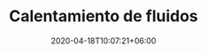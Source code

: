 ---
title: "Calentamiento de fluidos"
date: 2020-04-18T10:07:21+06:00
# post image
image: "images/blog/post-1.jpg"
# meta description
description: "This is meta description"
type: productos/calentamiento-de-fluidos
# post draft
draft: false
sectionTitle: "Calentamiento de Fluidos"
menu:
  main:
    parent: "productos"
    weight: 2
banner:
  titleFirst: true
  title: Calentamiento de fluidos
  title_weight: 1
  image: /images/calentamiento-de-fluidos.svg
  image_weight: 2
  content: Realizamos puesta en marcha y mantenimiento de distintos productos, especialmente de sensores para la industria petrolera
  background: bg-dark
  text: light
  button:
    enable: true
    label: folleto informativo en PDF
    link: covun.pdf
banner2:
  titleFirst: true
  title: COVUN (acondicionador termico de fluidos)
  title_weight: 2
  image: /images/covun.jpeg
  image_weight: 1
  content: "Las bajas temperaturas reinantes en la región hacen dificultoso en muchas circunstancias, el movimiento del fluido a través de las tuberías.
  COVUN, representa una solución eficiente para el acondicionamiento térmico del petróleo, es natural, ecológico y adecuado a esas circunstancias. De bajo costo, salto térmico de hasta 40º C, bajos costos operativos y de mantenimiento, seguro y fácil de instalar, disminuye pérdidas de producción y ahorra en consumos de gas y productos químicos. De fácil operación y con diversas aplicaciones que lo convierten en una alternativa válida para resolver dificultades de alta viscosidad."
  background: bg-dark
  text: light
  button:
    enable: false
    label: ¿Dudas? escribinos
    link: contact
list:
  enable: true
  background: bg-dark
  text: light
  text_weight: 1
  texts:
    - Oleoductos de Bajo Caudal
    - Recirculación de Pozo
    - Precalentamiento de Combustibles
    - Pozos de Caudal medio
    - Líneas de conducción
    - Bajo costo.
    - "Salto térmico (DT): 35/40ºC a 10 m³/día (para mayores caudales consultar otros modelos)"
    - "Caudal máximo: 30m3 /día."
    - Componentes en contacto con el fluido, construidos totalmente en Acero Inoxidable.
    - Disminución en las pérdidas de producción al evitar paradas.
    - Elimina servicios de Hot-Oil.
    - "Ahorro en el consumo de productos químico, favorece el mezclado y la acción por la temperatura de - trabajo."
    - Bajo costo operativo.
    - Bajo costo de mantenimiento.
    - Fácil operación, panel simple de visualización y comando.
    - Fácil de instalar.
    - No utiliza gas ni combustible.
    - Confiabilidad y eficiencia térmica.
    - Baja caída de presión en línea de producción.
    - No trabaja presurizado en cuerpo.
    - No libera vapores ni gases a la atmósfera.
    - No produce ignición ni combustión.
    - No produce sobrecalentamiento del fluido.
    - No produce craqueo del petróleo.
    - No contamina el medio ambiente.
    - Controlado a PLC.
  image:
    enable: true
    weight: 2
    location: /images/check.svg
banner:
  titleFirst: true
  title: Calentamiento de fluidos
  title_weight: 1
  image: /images/calentamiento-de-fluidos.svg
  image_weight: 2
  content: Realizamos puesta en marcha y mantenimiento de distintos productos, especialmente de sensores para la industria petrolera
  background: bg-dark
  text: light
  button:
    enable: true
    label: folleto informativo en PDF
    link: covun.pdf
banner2:
  titleFirst: true
  title: COVUN (acondicionador termico de fluidos)
  title_weight: 2
  image: /images/covun.jpeg
  image_weight: 1
  content: "Las bajas temperaturas reinantes en la región hacen dificultoso en muchas circunstancias, el movimiento del fluido a través de las tuberías.
  COVUN, representa una solución eficiente para el acondicionamiento térmico del petróleo, es natural, ecológico y adecuado a esas circunstancias. De bajo costo, salto térmico de hasta 40º C, bajos costos operativos y de mantenimiento, seguro y fácil de instalar, disminuye pérdidas de producción y ahorra en consumos de gas y productos químicos. De fácil operación y con diversas aplicaciones que lo convierten en una alternativa válida para resolver dificultades de alta viscosidad."
  background: bg-dark
  text: light
  button:
    enable: false
    label: ¿Dudas? escribinos
    link: contact
banner3:
  titleFirst: true
  title: Calentamiento eléctrico
  title_weight: 1
  image: /images/calentamiento-electrico-tanques.jpeg
  image_weight: 2
  content: "El presente proceso se basa en un método indirecto de calentamiento, ya que la fuente primaria de calor no esta en contacto directo con el fluido final a calentar.
  El principio de funcionamiento consiste en calentar a través de resistencias calefactoras un fluido térmico dentro de un “caño camisa” que atraviesa el tanque a calentar. El calor generado dentro del “caño camisa” es transferido de forma directa al fluido del tanque

El “caño camisa” es un caño de 10” de acero al carbono sch40 con bridas en sus extremos y nicles de conexión de instrumentos.

Las resistencias calefactoras son trifásicas 380V con cabezal antiexplosivo, las mismas son conectadas a un tablero de control (APE) que se encuentra en la base del tanque."
  background: bg-gray
  text: dark
  button:
    enable: true
    label: folleto informativo en PDF
    link: covun.pdf

---
